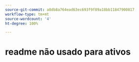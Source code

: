 ```yaml
---
source-git-commit: a8db8a764ead63ec693f9f89a18bb11847900817
workflow-type: tm+mt
source-wordcount: '4'
ht-degree: 100%

---
```

# readme não usado para ativos
